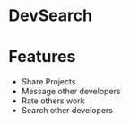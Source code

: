 # DevSearch

# Features
* Share Projects
* Message other developers
* Rate others work
* Search other developers
